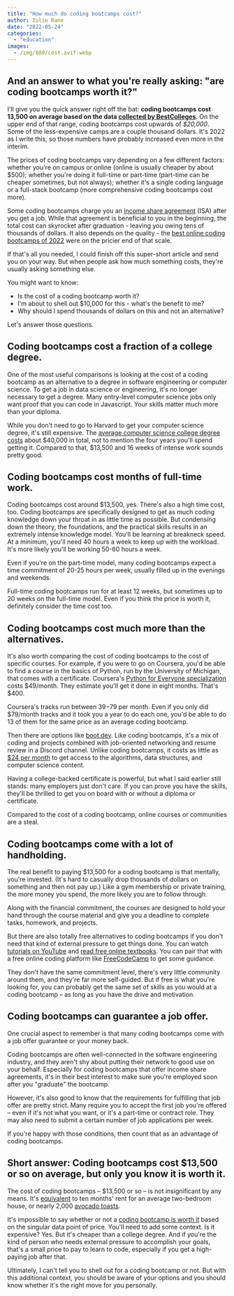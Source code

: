 ```yaml
---
title: "How much do coding bootcamps cost?"
author: Zulie Rane
date: "2022-05-24"
categories: 
  - "education"
images:
  - /img/800/cost.avif.webp
---
```


## And an answer to what you're really asking: "are coding bootcamps worth it?"

I'll give you the quick answer right off the bat: **coding bootcamps cost 13,500 on average based on the data [collected by BestColleges](https://www.bestcolleges.com/bootcamps/payment/bootcamp-cost/#:~:text=Based%20on%20data%20from%20over,cost%20a%20few%20thousand%20dollars.)**. On the upper end of that range, coding bootcamps cost upwards of *$20,000*. Some of the less-expensive camps are a couple thousand dollars. It's 2022 as I write this, so those numbers have probably increased even more in the interim.

The prices of coding bootcamps vary depending on a few different factors: whether you're on campus or online (online is usually cheaper by about $500); whether you're doing it full-time or part-time (part-time can be cheaper sometimes, but not always); whether it's a single coding language or a full-stack bootcamp (more comprehensive coding bootcamps cost more).

Some coding bootcamps charge you an [income share agreement](https://en.wikipedia.org/wiki/Income_share_agreement) (ISA) after you get a job. While that agreement is beneficial to you in the beginning, the total cost can skyrocket after graduation - leaving you owing tens of thousands of dollars. It also depends on the quality - the [best online coding bootcamps of 2022](/education/top-online-bootcamps/) were on the pricier end of that scale.

If that's all you needed, I could finish off this super-short article and send you on your way. But when people ask how much something costs, they're usually asking something else.

You might want to know:

* Is the cost of a coding bootcamp worth it?
* I'm about to shell out $10,000 for this - what's the benefit to me?
* Why should I spend thousands of dollars on this and not an alternative?

Let's answer those questions.

## Coding bootcamps cost a fraction of a college degree.

One of the most useful comparisons is looking at the cost of a coding bootcamp as an alternative to a degree in software engineering or computer science. To get a job in data science or engineering, it's no longer necessary to get a degree. Many entry-level computer science jobs only want proof that you can code in Javascript. Your skills matter much more than your diploma.

While you don't need to go to Harvard to get your computer science degree, it's still expensive. The [average computer science college degree costs](https://www.computerscience.org/degrees/affordable-online-bachelors-computer-science/) about $40,000 in total, not to mention the four years you'll spend getting it. Compared to that, $13,500 and 16 weeks of intense work sounds pretty good.

## Coding bootcamps cost months of full-time work.

Coding bootcamps cost around $13,500, yes. There's also a high time cost, too. Coding bootcamps are specifically designed to get as much coding knowledge down your throat in as little time as possible. But condensing down the theory, the foundations, and the practical skills results in an extremely intense knowledge model. You'll be learning at breakneck speed. At a minimum, you'll need 40 hours a week to keep up with the workload. It's more likely you'll be working 50-60 hours a week.

Even if you're on the part-time model, many coding bootcamps expect a time commitment of 20-25 hours per week, usually filled up in the evenings and weekends.

Full-time coding bootcamps run for at least 12 weeks, but sometimes up to 20 weeks on the full-time model. Even if you think the price is worth it, definitely consider the time cost too.

## Coding bootcamps cost much more than the alternatives. 

It's also worth comparing the cost of coding bootcamps to the cost of specific courses. For example, if you were to go on Coursera, you'd be able to find a course in the basics of Python, run by the University of Michigan, that comes with a certificate. Coursera's [Python for Everyone specialization](https://www.coursera.org/specializations/python) costs $49/month. They estimate you'll get it done in eight months. That's $400.

Coursera's tracks run between $39-$79 per month. Even if you only did $79/month tracks and it took you a year to do each one, you'd be able to do 13 of them for the same price as an average coding bootcamp.

Then there are options like [boot.dev](https://www.boot.dev). Like coding bootcamps, it's a mix of coding and projects combined with job-oriented networking and resume review in a Discord channel. Unlike coding bootcamps, it costs as little as [$24 per month](https://www.boot.dev/pricing) to get access to the algorithms, data structures, and computer science content.

Having a college-backed certificate is powerful, but what I said earlier still stands: many employers just don't care. If you can prove you have the skills, they'll be thrilled to get you on board with or without a diploma or certificate.

Compared to the cost of a coding bootcamp, online courses or communities are a steal.

## Coding bootcamps come with a lot of handholding. 

The real benefit to paying $13,500 for a coding bootcamp is that mentally, you're invested. (It's hard to casually drop thousands of dollars on something and then not pay up.) Like a gym membership or private training, the more money you spend, the more likely you are to follow through.

Along with the financial commitment, the courses are designed to hold your hand through the course material and give you a deadline to complete tasks, homework, and projects.

But there are also totally free alternatives to coding bootcamps if you don't need that kind of external pressure to get things done. You can watch [tutorials on YouTube](https://blog.feedspot.com/computer_science_youtube_channels/) and [read free online textbooks](https://www.openculture.com/free-computer-science-textbooks). You can pair that with a free online coding platform like [FreeCodeCamp](https://www.freecodecamp.org/) to get some guidance.

They don't have the same commitment level, there's very little community around them, and they're far more self-guided. But if free is what you're looking for, you can probably get the same set of skills as you would at a coding bootcamp – as long as you have the drive and motivation.

## Coding bootcamps can guarantee a job offer.

One crucial aspect to remember is that many coding bootcamps come with a job offer guarantee or your money back.

Coding bootcamps are often well-connected in the software engineering industry, and they aren't shy about putting their network to good use on your behalf. Especially for coding bootcamps that offer income share agreements, it's in their best interest to make sure you're employed soon after you "graduate" the bootcamp.

However, it's also good to know that the requirements for fulfilling that job offer are pretty strict. Many require you to accept the first job you're offered – even if it's not what you want, or it's a part-time or contract role. They may also need to submit a certain number of job applications per week.

If you're happy with those conditions, then count that as an advantage of coding bootcamps.

## Short answer: Coding bootcamps cost $13,500 or so on average, but only you know it is worth it.

The cost of coding bootcamps – $13,500 or so – is not insignificant by any means. It's [equivalent](https://www.statista.com/statistics/1063502/average-monthly-apartment-rent-usa/) to ten months' rent for an average two-bedroom house, or nearly 2,000 [avocado toasts](https://time.com/4861608/avocado-toast-cost-spending-americans-square/#:~:text=Based%20on%20data%20from%20hundreds,most%20expensive%20going%20for%20%2418.).

It's impossible to say whether or not a [coding bootcamp is worth it](/jobs/is-coding-bootcamp-worth-it/) based on the singular data point of price. You'll need to add some context. Is it expensive? Yes. But it's cheaper than a college degree. And if you're the kind of person who needs external pressure to accomplish your goals, that's a small price to pay to learn to code, especially if you get a high-paying job after that.

Ultimately, I can't tell you to shell out for a coding bootcamp or not. But with this additional context, you should be aware of your options and you should know whether it's the right move for you personally.
